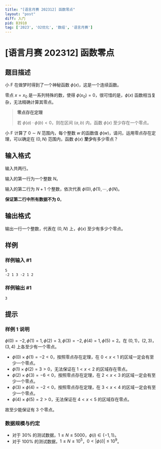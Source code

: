 ```yaml
---
title: "[语言月赛 202312] 函数零点"
layout: "post"
diff: 入门
pid: B3910
tag: ['2023', 'O2优化', '数组', '语言月赛']
---
```

# [语言月赛 202312] 函数零点
## 题目描述

小 F 在做梦时得到了一个神秘函数 $\phi(x)$，这是一个连续函数。

零点 $x=x_0$ 是一系列特殊的数，使得 $\phi(x_0)=0$，很可惜的是，$\phi(x)$ 函数相当复杂，无法精确计算其零点。

> **零点存在定理**
>
> 若 $\phi(a)\cdot \phi(b)<0$，则在区间 $(a,b)$ 内，函数 $\phi(x)$ 至少存在一个零点。

小 F 计算了 $0 \sim N$ 范围内，每个整数 $w$ 的函数值 $\phi(w)$，请问，运用零点存在定理，可以确定在 $(0,N)$ 范围内，函数 $\phi(x)$ **至少**有多少零点？
## 输入格式

输入共两行。

输入的第一行为一个整数 $N$。

输入的第二行为 $N+1$ 个整数，依次代表 $\phi(0),\phi(1),\cdots,\phi(N)$。

**保证第二行中所有数据不为 $0$**。
## 输出格式

输出一行一个整数，代表在 $(0,N)$ 上，$\phi(x)$ 至少有多少个零点。
## 样例

### 样例输入 #1
```
5
-2 1 3 -2 1 2
```
### 样例输出 #1
```
3
```
## 提示

### 样例 1 说明

$\phi(0)=-2,\phi(1)=1,\phi(2)=3,\phi(3)=-2,\phi(4)=1,\phi(5)=2$。在 $(0,1)$，$(2,3)$，$(3,4)$ 上各至少有一个零点。

- $\phi(0) \times \phi(1) = -2 < 0$，按照零点存在定理，在 $0 < x < 1$ 的区域一定会有至少一个零点。
- $\phi(1) \times \phi(2) = 3 > 0$，无法保证在 $1 < x < 2$ 的区域存在零点。
- $\phi(2) \times \phi(3) = -6 < 0$，按照零点存在定理，在 $2 < x < 3$ 的区域一定会有至少一个零点。
- $\phi(3) \times \phi(4) = -2 < 0$，按照零点存在定理，在 $3 < x < 4$ 的区域一定会有至少一个零点。
- $\phi(4) \times \phi(5) = 2 > 0$，无法保证在 $4 < x < 5$ 的区域存在零点。

故至少能保证有 $3$ 个零点。

### 数据规模与约定

 - 对于 $30\%$ 的测试数据，$1 \le N \le 5000$，$\phi(i) \in \{-1, 1\}$。
 - 对于 $100\%$ 的测试数据，$1 \le N \le 10^5$，$0<|\phi(i)|\le10^9$。

